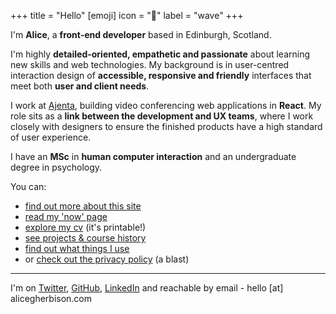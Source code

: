 +++
title = "Hello"
[emoji]
	icon = "👋"
	label = "wave"
+++

I'm **Alice**, a **front-end developer** based in Edinburgh, Scotland.

I'm highly **detailed-oriented, empathetic and passionate** about learning new skills and web technologies. My background is in user-centred interaction design of **accessible, responsive and friendly** interfaces that meet both **user and client needs**.

I work at [Ajenta](https://ajenta.net), building video conferencing web applications in **React**. My role sits as a **link between the development and UX teams**, where I work closely with designers to ensure the finished products have a high standard of user experience.

I have an **MSc** in **human computer interaction** and an undergraduate degree in psychology.

You can:

* [find out more about this site](/site/)
* [read my 'now' page](/now/)
* [explore my cv](/cv/) (it's printable!)
* [see projects & course history](/completed/)
* [find out what things I use](/uses/)
* or [check out the privacy policy](/privacy/) (a blast)

---

I'm on [Twitter](https://www.twitter.com/alicegherbison), [GitHub](https://github.com/alicegherbison), [LinkedIn](https://linkedin.com/in/alicegherbison/) and reachable by email - hello [at] alicegherbison.com
